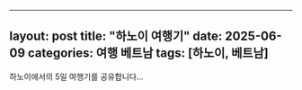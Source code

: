 
---
layout: post
title: "하노이 여행기"
date: 2025-06-09
categories: 여행 베트남
tags: [하노이, 베트남]
---

하노이에서의 5일 여행기를 공유합니다...
